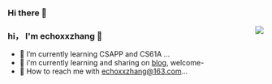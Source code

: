 ### Hi there 👋

<!--
**echoxxzhang/echoxxzhang** is a ✨ _special_ ✨ repository because its `README.md` (this file) appears on your GitHub profile.


-->

<img align="right" src="https://github-readme-stats.vercel.app/api?username=echoxxzhang&show_icons=true&icon_color=CE1D2D&text_color=718096&bg_color=ffffff&hide_title=true" />

### hi， I'm echoxxzhang 👋

- 🌱 I’m currently learning CSAPP and CS61A ...
- 🤔 i'm currently learning and sharing on [blog](https://www.yuque.com/zehao-59ab2), welcome- 
- 💬 How to reach me with echoxxzhang@163.com...



